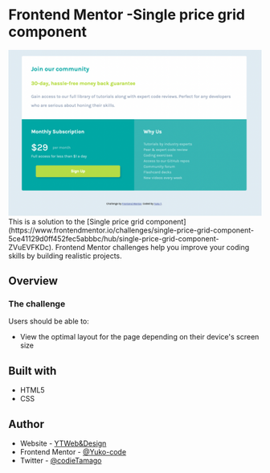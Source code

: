 # Frontend Mentor -Single price grid component
<img src="https://github.com/Yuko-code/Yuko-code/blob/main/single-priced.png" width="900">
This is a solution to the [Single price grid component](https://www.frontendmentor.io/challenges/single-price-grid-component-5ce41129d0ff452fec5abbbc/hub/single-price-grid-component-ZVuEVFKDc). Frontend Mentor challenges help you improve your coding skills by building realistic projects.

## Overview

### The challenge

Users should be able to:

- View the optimal layout for the page depending on their device's screen size


## Built with
- HTML5 
- CSS

## Author

- Website - [YTWeb&Design](https://ytwebxdesign.com/)
- Frontend Mentor - [@Yuko-code](https://www.frontendmentor.io/profile/Yuko-code)
- Twitter - [@codieTamago](https://www.twitter.com/codieTamago)

